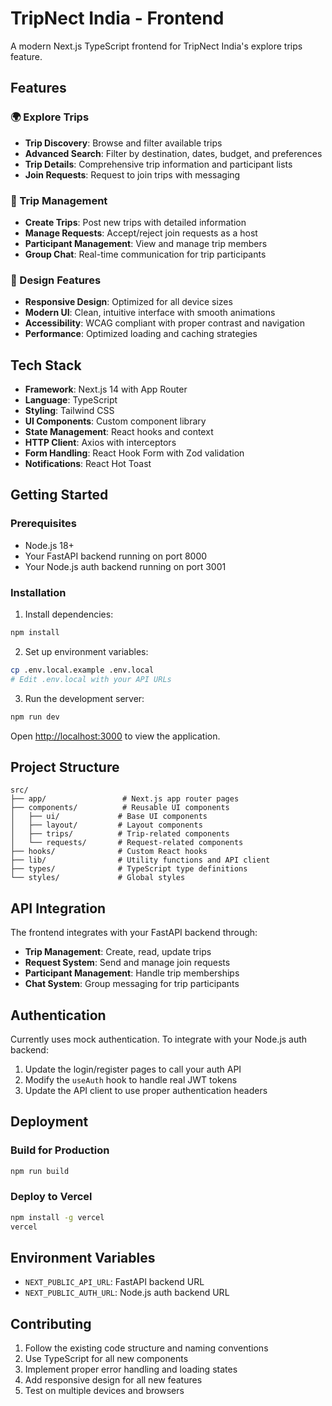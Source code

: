 # TripNect India - Frontend

A modern Next.js TypeScript frontend for TripNect India's explore trips feature.

## Features

### 🌍 Explore Trips
- **Trip Discovery**: Browse and filter available trips
- **Advanced Search**: Filter by destination, dates, budget, and preferences
- **Trip Details**: Comprehensive trip information and participant lists
- **Join Requests**: Request to join trips with messaging

### 👥 Trip Management
- **Create Trips**: Post new trips with detailed information
- **Manage Requests**: Accept/reject join requests as a host
- **Participant Management**: View and manage trip members
- **Group Chat**: Real-time communication for trip participants

### 🎨 Design Features
- **Responsive Design**: Optimized for all device sizes
- **Modern UI**: Clean, intuitive interface with smooth animations
- **Accessibility**: WCAG compliant with proper contrast and navigation
- **Performance**: Optimized loading and caching strategies

## Tech Stack

- **Framework**: Next.js 14 with App Router
- **Language**: TypeScript
- **Styling**: Tailwind CSS
- **UI Components**: Custom component library
- **State Management**: React hooks and context
- **HTTP Client**: Axios with interceptors
- **Form Handling**: React Hook Form with Zod validation
- **Notifications**: React Hot Toast

## Getting Started

### Prerequisites
- Node.js 18+
- Your FastAPI backend running on port 8000
- Your Node.js auth backend running on port 3001

### Installation

1. Install dependencies:
```bash
npm install
```

2. Set up environment variables:
```bash
cp .env.local.example .env.local
# Edit .env.local with your API URLs
```

3. Run the development server:
```bash
npm run dev
```

Open [http://localhost:3000](http://localhost:3000) to view the application.

## Project Structure

```
src/
├── app/                 # Next.js app router pages
├── components/          # Reusable UI components
│   ├── ui/             # Base UI components
│   ├── layout/         # Layout components
│   ├── trips/          # Trip-related components
│   └── requests/       # Request-related components
├── hooks/              # Custom React hooks
├── lib/                # Utility functions and API client
├── types/              # TypeScript type definitions
└── styles/             # Global styles
```

## API Integration

The frontend integrates with your FastAPI backend through:

- **Trip Management**: Create, read, update trips
- **Request System**: Send and manage join requests
- **Participant Management**: Handle trip memberships
- **Chat System**: Group messaging for trip participants

## Authentication

Currently uses mock authentication. To integrate with your Node.js auth backend:

1. Update the login/register pages to call your auth API
2. Modify the `useAuth` hook to handle real JWT tokens
3. Update the API client to use proper authentication headers

## Deployment

### Build for Production
```bash
npm run build
```

### Deploy to Vercel
```bash
npm install -g vercel
vercel
```

## Environment Variables

- `NEXT_PUBLIC_API_URL`: FastAPI backend URL
- `NEXT_PUBLIC_AUTH_URL`: Node.js auth backend URL

## Contributing

1. Follow the existing code structure and naming conventions
2. Use TypeScript for all new components
3. Implement proper error handling and loading states
4. Add responsive design for all new features
5. Test on multiple devices and browsers